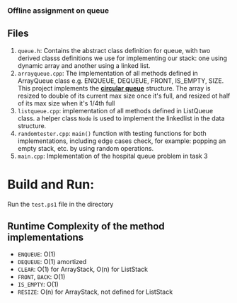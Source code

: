 ### Offline assignment on queue

## Files
1.  `queue.h`: Contains the abstract class definition for queue, with two derived classs definitions we use for implementing our stack: one using dynamic array and another using a linked list.
2.  `arrayqueue.cpp`: The implementation of all methods defined in ArrayQueue class e.g. ENQUEUE, DEQUEUE, FRONT, IS_EMPTY, SIZE. This project implements the [**circular queue**](https://en.wikipedia.org/wiki/Circular_buffer) structure. The array is resized to double of its current max size once it's full, and resized ot half of its max size when it's 1/4th full
3.  `listqueue.cpp`: implementation of all methods defined in ListQueue class. a helper class `Node` is used to implement the linkedlist in the data structure.
4.  `randomtester.cpp`: `main()` function with testing functions for both implementations, including edge cases check, for example: popping an empty stack, etc. by using random operations.
5.  `main.cpp`: Implementation of the hospital queue problem in task 3




# Build and Run:
Run the `test.ps1` file in the directory

## Runtime Complexity of the method implementations
- `ENQUEUE`: O(1)
- `DEQUEUE`: O(1) amortized
- `CLEAR`: O(1) for ArrayStack, O(n) for ListStack
- `FRONT`, `BACK`: O(1)
- `IS_EMPTY`: O(1)
- `RESIZE`: O(n) for ArrayStack, not defined for ListStack